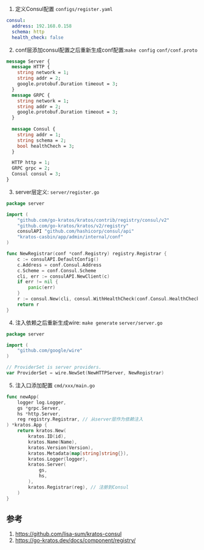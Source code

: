 1. 定义Consul配置
`configs/register.yaml`
```yml
consul:
  address: 192.168.0.158
  schema: http
  health_check: false

```

2. conf层添加consul配置之后重新生成conf配置:`make config`
`conf/conf.proto`
```proto
message Server {
  message HTTP {
    string network = 1;
    string addr = 2;
    google.protobuf.Duration timeout = 3;
  }
  message GRPC {
    string network = 1;
    string addr = 2;
    google.protobuf.Duration timeout = 3;
  }
  
  message Consul {
    string addr = 1;
    string schema = 2;
    bool healthChech = 3;
  }

  HTTP http = 1;
  GRPC grpc = 2;
  Consul consul = 3;
}
```

3. server层定义:
`server/register.go`
```go
package server

import (
	"github.com/go-kratos/kratos/contrib/registry/consul/v2"
	"github.com/go-kratos/kratos/v2/registry"
	consulAPI "github.com/hashicorp/consul/api"
	"kratos-casbin/app/admin/internal/conf"
)

func NewRegistrar(conf *conf.Registry) registry.Registrar {
	c := consulAPI.DefaultConfig()
	c.Address = conf.Consul.Address
	c.Scheme = conf.Consul.Scheme
	cli, err := consulAPI.NewClient(c)
	if err != nil {
		panic(err)
	}
	r := consul.New(cli, consul.WithHealthCheck(conf.Consul.HealthCheck))
	return r
}

```

4. 注入依赖之后重新生成wire: `make generate`
`server/server.go`
```go
package server

import (
	"github.com/google/wire"
)

// ProviderSet is server providers.
var ProviderSet = wire.NewSet(NewHTTPServer, NewRegistrar)

```

5. 注入口添加配置
`cmd/xxx/main.go`
```go
func newApp(
	logger log.Logger,
	gs *grpc.Server,
	hs *http.Server,
	reg registry.Registrar, // 从server层作为依赖注入
) *kratos.App {
	return kratos.New(
		kratos.ID(id),
		kratos.Name(Name),
		kratos.Version(Version),
		kratos.Metadata(map[string]string{}),
		kratos.Logger(logger),
		kratos.Server(
			gs,
			hs,
		),
		kratos.Registrar(reg), // 注册到Consul
	)
}
```

## 参考
1. https://github.com/lisa-sum/kratos-consul
2. https://go-kratos.dev/docs/component/registry/
